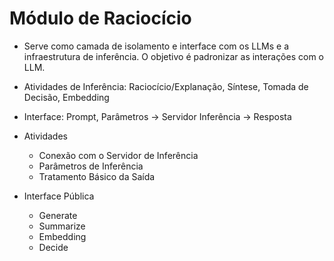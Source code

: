 # Módulo de Raciocício

- Serve como camada de isolamento e interface com os LLMs e a infraestrutura de inferência. O objetivo é padronizar as interações com o LLM.
- Atividades de Inferência: Raciocício/Explanação, Síntese, Tomada de Decisão, Embedding

- Interface: Prompt, Parâmetros -> Servidor Inferência -> Resposta

- Atividades
  - Conexão com o Servidor de Inferência
  - Parâmetros de Inferência
  - Tratamento Básico da Saída

- Interface Pública
  - Generate
  - Summarize
  - Embedding
  - Decide

